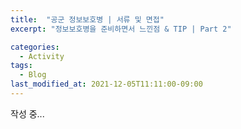```yaml
---
title:  "공군 정보보호병 | 서류 및 면접"
excerpt: "정보보호병을 준비하면서 느낀점 & TIP | Part 2"

categories:
  - Activity
tags:
  - Blog
last_modified_at: 2021-12-05T11:11:00-09:00
---
```


작성 중... 


